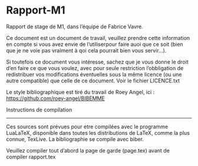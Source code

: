 Rapport-M1
==========

Rapport de stage de M1, dans l’équipe de Fabrice Vavre.

Ce document est un document de travail, veuillez prendre cette information en
compte si vous avez envie de l’utiliserpour faire auoi que ce soit (bien que je
ne voie pas vraiment à qoi cela pourrait bien vous servir…).

Si toutefois ce document vous intéresse, sachez que je vous donne le droit d’en
faire ce que vous voulez, avec pour seule restriction l’obbligation de
redistribuer vos modifications éventuelles sous la même licence (ou une autre
compatible) que celle de ce document. Voir le fichier LICENCE.txt

Le style bibliographique est tiré du travail de Roey Angel, ici :
https://github.com/roey-angel/BIBEMME

Instructions de compilation
***************************

Ces sources sont prévues pour etre compilées avec le programme LuaLaTeX,
disponible dans toutes les distributions de LaTeX, comme la plus connue,
TexLive.
La bibliographie se compile avec biber.

Veuillez compiler tout d’abord la page de garde (page.tex) avant de compiler
rapport.tex
